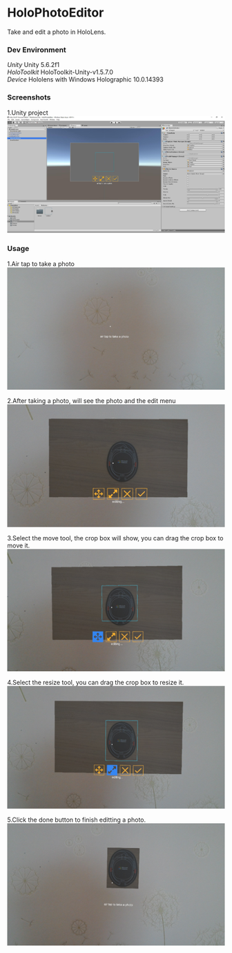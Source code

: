# HoloPhotoEditor #

Take and edit a photo in HoloLens.

### Dev Environment ###
*Unity*  Unity 5.6.2f1  
*HoloToolkit*    HoloToolkit-Unity-v1.5.7.0  
*Device* Hololens with Windows Holographic 10.0.14393

### Screenshots ###
1.Unity project  
![](./Pictures/6.jpg)  

### Usage ###
1.Air tap to take a photo
![](./Pictures/1.jpg)  

2.After taking a photo, will see the photo and the edit menu
![](./Pictures/2.jpg)  

3.Select the move tool, the crop box will show, you can drag the crop box to move it.
![](./Pictures/3.jpg)  

4.Select the resize tool, you can drag the crop box to resize it.
![](./Pictures/4.jpg)  

5.Click the done button to finish editting a photo.
![](./Pictures/5.jpg)